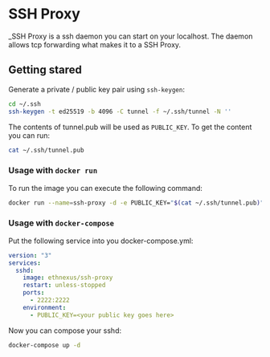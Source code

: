 # SSH Proxy

_SSH Proxy is a ssh daemon you can start on your localhost. The daemon allows
tcp forwarding what makes it to a SSH Proxy.

## Getting stared

Generate a private / public key pair using `ssh-keygen`:

```bash
cd ~/.ssh
ssh-keygen -t ed25519 -b 4096 -C tunnel -f ~/.ssh/tunnel -N ''
```

The contents of tunnel.pub will be used as `PUBLIC_KEY`. To get the content you can run:

```bash
cat ~/.ssh/tunnel.pub
```

### Usage with `docker run`

To run the image you can execute the following command:

```bash
docker run --name=ssh-proxy -d -e PUBLIC_KEY="$(cat ~/.ssh/tunnel.pub)" -p 2222:2222 --restart unless-stopped ethnexus/ssh-proxy
```

### Usage with `docker-compose`

Put the following service into you docker-compose.yml:

```yaml
version: "3"
services:
  sshd:
    image: ethnexus/ssh-proxy
    restart: unless-stopped
    ports:
      - 2222:2222
    environment:
      - PUBLIC_KEY=<your public key goes here>
```

Now you can compose your sshd:

```bash
docker-compose up -d
```

